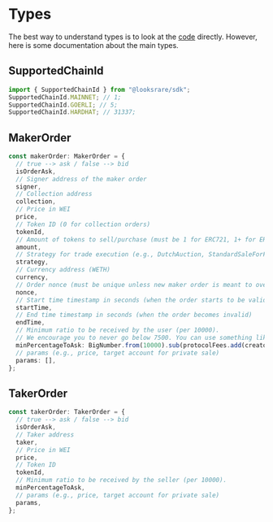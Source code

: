 # Types

The best way to understand types is to look at the [code](https://github.com/LooksRare/looksrare-sdk/tree/master/src/types) directly. However, here is some documentation about the main types.

## SupportedChainId

```ts
import { SupportedChainId } from "@looksrare/sdk";
SupportedChainId.MAINNET; // 1;
SupportedChainId.GOERLI; // 5;
SupportedChainId.HARDHAT; // 31337;
```

## MakerOrder

```ts
const makerOrder: MakerOrder = {
  // true --> ask / false --> bid
  isOrderAsk,
  // Signer address of the maker order
  signer,
  // Collection address
  collection,
  // Price in WEI
  price,
  // Token ID (0 for collection orders)
  tokenId,
  // Amount of tokens to sell/purchase (must be 1 for ERC721, 1+ for ERC1155)
  amount,
  // Strategy for trade execution (e.g., DutchAuction, StandardSaleForFixedPrice), see addresses in the SDK
  strategy,
  // Currency address (WETH)
  currency,
  // Order nonce (must be unique unless new maker order is meant to override existing one e.g., lower ask price)
  nonce,
  // Start time timestamp in seconds (when the order starts to be valid)
  startTime,
  // End time timestamp in seconds (when the order becomes invalid)
  endTime,
  // Minimum ratio to be received by the user (per 10000).
  // We encourage you to never go below 7500. You can use something like Math.min(netPriceRatio, 7500),
  minPercentageToAsk: BigNumber.from(10000).sub(protocolFees.add(creatorFees)).toNumber(),
  // params (e.g., price, target account for private sale)
  params: [],
};
```

## TakerOrder

```ts
const takerOrder: TakerOrder = {
  // true --> ask / false --> bid
  isOrderAsk,
  // Taker address
  taker,
  // Price in WEI
  price,
  // Token ID
  tokenId,
  // Minimum ratio to be received by the seller (per 10000).
  minPercentageToAsk,
  // params (e.g., price, target account for private sale)
  params,
};
```
